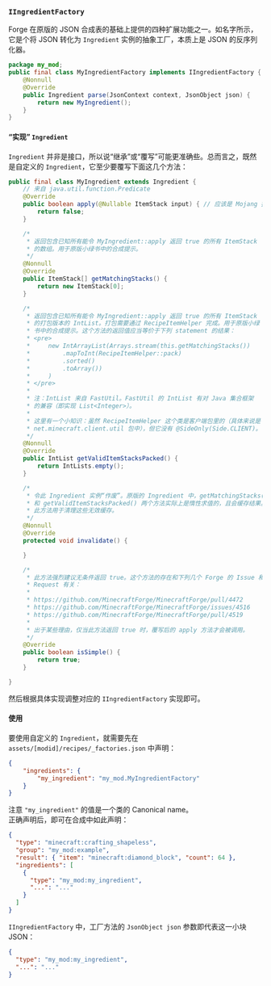 ### `IIngredientFactory`

Forge 在原版的 JSON 合成表的基础上提供的四种扩展功能之一。如名字所示，它是个将 JSON 转化为 `Ingredient` 实例的抽象工厂，本质上是 JSON 的反序列化器。

```java
package my_mod;
public final class MyIngredientFactory implements IIngredientFactory {
    @Nonnull
    @Override
    public Ingredient parse(JsonContext context, JsonObject json) {
        return new MyIngredient();
    }
}
```

#### “实现” `Ingredient`

`Ingredient` 并非是接口，所以说“继承”或“覆写”可能更准确些。总而言之，既然是自定义的 `Ingredient`，它至少要覆写下面这几个方法：

```java
public final class MyIngredient extends Ingredient {
    // 来自 java.util.function.Predicate
    @Override
    public boolean apply(@Nullable ItemStack input) { // 应该是 Mojang 抽风了，ItemStack 在这里不可能是 null
        return false;
    }

    /*
     * 返回包含已知所有能令 MyIngredient::apply 返回 true 的所有 ItemStack
     * 的数组。用于原版小绿书中的合成提示。
     */
    @Nonnull
    @Override
    public ItemStack[] getMatchingStacks() {
        return new ItemStack[0];
    }

    /*
     * 返回包含已知所有能令 MyIngredient::apply 返回 true 的所有 ItemStack
     * 的打包版本的 IntList。打包需要通过 RecipeItemHelper 完成。用于原版小绿
     * 书中的合成提示。这个方法的返回值应当等价于下列 statement 的结果：
     * <pre>
     *     new IntArrayList(Arrays.stream(this.getMatchingStacks())
     *         .mapToInt(RecipeItemHelper::pack)
     *         .sorted()
     *         .toArray())
     *     )
     * </pre>
     *
     * 注：IntList 来自 FastUtil。FastUtil 的 IntList 有对 Java 集合框架
     * 的兼容（即实现 List<Integer>）。
     *
     * 这里有一个小知识：虽然 RecipeItemHelper 这个类是客户端包里的（具体来说是
     * net.minecraft.client.util 包中），但它没有 @SideOnly(Side.CLIENT)。
     */
    @Nonnull
    @Override
    public IntList getValidItemStacksPacked() {
        return IntLists.empty();
    }

    /*
     * 令此 Ingredient 实例“作废”。原版的 Ingredient 中，getMatchingStacks()
     * 和 getValidItemStacksPacked() 两个方法实际上是惰性求值的，且会缓存结果。
     * 此方法用于清理这些无效缓存。
     */
    @Nonnull
    @Override
    protected void invalidate() {

    }

    /*
     * 此方法强烈建议无条件返回 true。这个方法的存在和下列几个 Forge 的 Issue 和 Pull
     * Request 有关：
     *
     * https://github.com/MinecraftForge/MinecraftForge/pull/4472
     * https://github.com/MinecraftForge/MinecraftForge/issues/4516
     * https://github.com/MinecraftForge/MinecraftForge/pull/4519
     *
     * 出于某些理由，仅当此方法返回 true 时，覆写后的 apply 方法才会被调用。
     */
    @Override
    public boolean isSimple() {
        return true;
    }

}
```

然后根据具体实现调整对应的 `IIngredientFactory` 实现即可。

#### 使用

要使用自定义的 `Ingredient`，就需要先在 `assets/[modid]/recipes/_factories.json` 中声明：

```json
{
    "ingredients": {
        "my_ingredient": "my_mod.MyIngredientFactory"
    }
}
```

注意 `"my_ingredient"` 的值是一个类的 Canonical name。  
正确声明后，即可在合成中如此声明：

```json
{
  "type": "minecraft:crafting_shapeless",
  "group": "my_mod:example",
  "result": { "item": "minecraft:diamond_block", "count": 64 },
  "ingredients": [
    {
      "type": "my_mod:my_ingredient",
      "...": "..."
    }
  ]
}
```

`IIngredientFactory` 中，工厂方法的 `JsonObject json` 参数即代表这一小块 JSON：

```json
{
  "type": "my_mod:my_ingredient",
  "...": "..."
}
```
